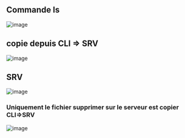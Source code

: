 ## Commande ls

![image](https://github.com/user-attachments/assets/7232a033-f5cb-41aa-bc67-0a5e530bd79b)


## copie depuis CLI => SRV

![image](https://github.com/user-attachments/assets/0ab6d788-35d6-4d71-a738-a19d16f24012)

## SRV

![image](https://github.com/user-attachments/assets/f30a9e34-66f2-4909-82a6-3cb4c9c0d069)

### Uniquement le fichier supprimer sur le serveur est copier CLI=>SRV

![image](https://github.com/user-attachments/assets/80dd53ff-b337-49c6-88ed-b35046ce4d28)

